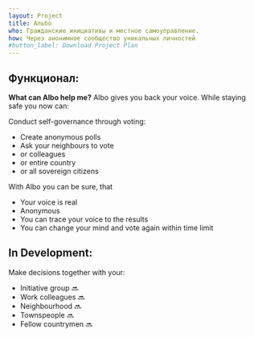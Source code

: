 ```yaml
---
layout: Project
title: Альбо
who: Гражданские инициативы и местное самоуправление. 
how: Через анонимное сообщество уникальных личностей
#button_label: Download Project Plan
---
```


Функционал:
-----------

**What can Albo help me?** Albo gives you back your voice.
While staying safe you now can:

Conduct self-governance through voting:
 - Create anonymous polls
 - Ask your neighbours to vote
 - or colleagues
 - or entire country
 - or all sovereign citizens

With Albo you can be sure, that
- Your voice is real
- Anonymous
- You can trace your voice to the results
- You can change your mind and vote again within time limit


In Development:
--------------

Make decisions together with your:
 - Initiative group			🔜
 - Work colleagues		🔜
 - Neighbourhood				🔜
 - Townspeople 			🔜
 - Fellow countrymen		🔜

